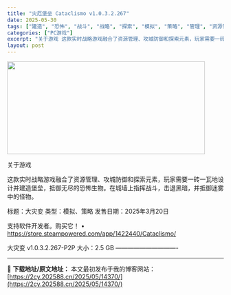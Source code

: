 ```yaml
---
title: "灾厄堡垒 Cataclismo v1.0.3.2.267"
date: 2025-05-30
tags: ["建造", "恐怖", "战斗", "战略", "探索", "模拟", "策略", "管理", "资源管理", "软件"]
categories: ["PC游戏"]
excerpt: "关于游戏 这款实时战略游戏融合了资源管理、攻城防御和探索元素，玩家需要一砖一瓦地设计并建造堡垒，抵御无尽的恐怖生物。在城墙上指挥战斗，击退黑暗，并抵御迷雾中的怪物。 标题：大灾变 类型：模拟、策略 发售日期：2025年3月20日 支持软件开发者。购买它！ • https://store.steamp&hellip;"
layout: post
---
```


<img src="https://2cy.202588.cn/wp-content/uploads/2025/05/2025053007255074.webp" alt="" width="460" height="215" class="aligncenter size-full wp-image-14367" />

关于游戏

这款实时战略游戏融合了资源管理、攻城防御和探索元素，玩家需要一砖一瓦地设计并建造堡垒，抵御无尽的恐怖生物。在城墙上指挥战斗，击退黑暗，并抵御迷雾中的怪物。

标题：大灾变
类型：模拟、策略
发售日期：2025年3月20日

支持软件开发者。购买它！
• https://store.steampowered.com/app/1422440/Cataclismo/

大灾变 v1.0.3.2.267-P2P
大小：2.5 GB
——————————- 

---
📖 **下载地址/原文地址：** 本文最初发布于我的博客网站：[https://2cy.202588.cn/2025/05/14370/](https://2cy.202588.cn/2025/05/14370/)
